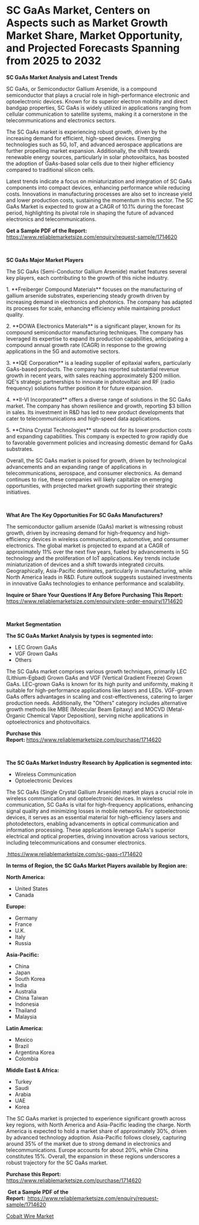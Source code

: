 <p><h1>SC GaAs Market, Centers on Aspects such as Market Growth Market Share, Market Opportunity, and Projected Forecasts Spanning from 2025 to 2032</h1></p><p><strong>SC GaAs Market Analysis and Latest Trends</strong></p>
<p><p>SC GaAs, or Semiconductor Gallium Arsenide, is a compound semiconductor that plays a crucial role in high-performance electronic and optoelectronic devices. Known for its superior electron mobility and direct bandgap properties, SC GaAs is widely utilized in applications ranging from cellular communication to satellite systems, making it a cornerstone in the telecommunications and electronics sectors.</p><p>The SC GaAs market is experiencing robust growth, driven by the increasing demand for efficient, high-speed devices. Emerging technologies such as 5G, IoT, and advanced aerospace applications are further propelling market expansion. Additionally, the shift towards renewable energy sources, particularly in solar photovoltaics, has boosted the adoption of GaAs-based solar cells due to their higher efficiency compared to traditional silicon cells.</p><p>Latest trends indicate a focus on miniaturization and integration of SC GaAs components into compact devices, enhancing performance while reducing costs. Innovations in manufacturing processes are also set to increase yield and lower production costs, sustaining the momentum in this sector. The SC GaAs Market is expected to grow at a CAGR of 10.1% during the forecast period, highlighting its pivotal role in shaping the future of advanced electronics and telecommunications.</p></p>
<p><strong>Get a Sample PDF of the Report:&nbsp;</strong> <a href="https://www.reliablemarketsize.com/enquiry/request-sample/1714620?utm_campaign=1167&utm_medium=2&utm_source=Github&utm_content=ia&utm_term=11012025&utm_id=sc-gaas">https://www.reliablemarketsize.com/enquiry/request-sample/1714620</a></p>
<p>&nbsp;</p>
<p><strong>SC GaAs Major Market Players</strong></p>
<p><p>The SC GaAs (Semi-Conductor Gallium Arsenide) market features several key players, each contributing to the growth of this niche industry. </p><p>1. **Freiberger Compound Materials** focuses on the manufacturing of gallium arsenide substrates, experiencing steady growth driven by increasing demand in electronics and photonics. The company has adapted its processes for scale, enhancing efficiency while maintaining product quality.</p><p>2. **DOWA Electronics Materials** is a significant player, known for its compound semiconductor manufacturing techniques. The company has leveraged its expertise to expand its production capabilities, anticipating a compound annual growth rate (CAGR) in response to the growing applications in the 5G and automotive sectors.</p><p>3. **IQE Corporation** is a leading supplier of epitaxial wafers, particularly GaAs-based products. The company has reported substantial revenue growth in recent years, with sales reaching approximately $200 million. IQE's strategic partnerships to innovate in photovoltaic and RF (radio frequency) solutions further position it for future expansion.</p><p>4. **II-VI Incorporated** offers a diverse range of solutions in the SC GaAs market. The company has shown resilience and growth, reporting $3 billion in sales. Its investment in R&D has led to new product developments that cater to telecommunications and high-speed data applications.</p><p>5. **China Crystal Technologies** stands out for its lower production costs and expanding capabilities. This company is expected to grow rapidly due to favorable government policies and increasing domestic demand for GaAs substrates.</p><p>Overall, the SC GaAs market is poised for growth, driven by technological advancements and an expanding range of applications in telecommunications, aerospace, and consumer electronics. As demand continues to rise, these companies will likely capitalize on emerging opportunities, with projected market growth supporting their strategic initiatives.</p></p>
<p>&nbsp;</p>
<p><strong>What Are The Key Opportunities For SC GaAs Manufacturers?</strong></p>
<p><p>The semiconductor gallium arsenide (GaAs) market is witnessing robust growth, driven by increasing demand for high-frequency and high-efficiency devices in wireless communications, automotive, and consumer electronics. The global market is projected to expand at a CAGR of approximately 11% over the next five years, fueled by advancements in 5G technology and the proliferation of IoT applications. Key trends include miniaturization of devices and a shift towards integrated circuits. Geographically, Asia-Pacific dominates, particularly in manufacturing, while North America leads in R&D. Future outlook suggests sustained investments in innovative GaAs technologies to enhance performance and scalability.</p></p>
<p><strong>Inquire or Share Your Questions If Any Before Purchasing This Report:</strong> <a href="https://www.reliablemarketsize.com/enquiry/pre-order-enquiry/1714620?utm_campaign=1167&utm_medium=2&utm_source=Github&utm_content=ia&utm_term=11012025&utm_id=sc-gaas">https://www.reliablemarketsize.com/enquiry/pre-order-enquiry/1714620</a></p>
<p>&nbsp;</p>
<p><strong>Market Segmentation</strong></p>
<p><strong>The SC GaAs Market Analysis by types is segmented into:</strong></p>
<p><ul><li>LEC Grown GaAs</li><li>VGF Grown GaAs</li><li>Others</li></ul></p>
<p><p>The SC GaAs market comprises various growth techniques, primarily LEC (Lithium-Egbad) Grown GaAs and VGF (Vertical Gradient Freeze) Grown GaAs. LEC-grown GaAs is known for its high purity and uniformity, making it suitable for high-performance applications like lasers and LEDs. VGF-grown GaAs offers advantages in scaling and cost-effectiveness, catering to larger production needs. Additionally, the "Others" category includes alternative growth methods like MBE (Molecular Beam Epitaxy) and MOCVD (Metal-Organic Chemical Vapor Deposition), serving niche applications in optoelectronics and photovoltaics.</p></p>
<p><strong>Purchase this Report:&nbsp;</strong><a href="https://www.reliablemarketsize.com/purchase/1714620?utm_campaign=1167&utm_medium=2&utm_source=Github&utm_content=ia&utm_term=11012025&utm_id=sc-gaas">https://www.reliablemarketsize.com/purchase/1714620</a></p>
<p>&nbsp;</p>
<p><strong>The SC GaAs Market Industry Research by Application is segmented into:</strong></p>
<p><ul><li>Wireless Communication</li><li>Optoelectronic Devices</li></ul></p>
<p><p>The SC GaAs (Single Crystal Gallium Arsenide) market plays a crucial role in wireless communication and optoelectronic devices. In wireless communication, SC GaAs is vital for high-frequency applications, enhancing signal quality and minimizing losses in mobile networks. For optoelectronic devices, it serves as an essential material for high-efficiency lasers and photodetectors, enabling advancements in optical communication and information processing. These applications leverage GaAs's superior electrical and optical properties, driving innovation across various sectors, including telecommunications and consumer electronics.</p></p>
<p><a href="https://www.reliablemarketsize.com/sc-gaas-r1714620?utm_campaign=1167&utm_medium=2&utm_source=Github&utm_content=ia&utm_term=11012025&utm_id=sc-gaas">&nbsp;https://www.reliablemarketsize.com/sc-gaas-r1714620</a></p>
<p><strong>In terms of Region, the SC GaAs Market Players available by Region are:</strong></p>
<p>
    <p> <strong> North America: </strong>
        <ul>
            <li>United States</li>
            <li>Canada</li>
        </ul>
        </p> 
    <p> <strong> Europe: </strong>
        <ul>
            <li>Germany</li>
            <li>France</li>
            <li>U.K.</li>
            <li>Italy</li>
            <li>Russia</li>
        </ul>
        </p> 
    <p> <strong> Asia-Pacific: </strong>
        <ul>
            <li>China</li>
            <li>Japan</li>
            <li>South Korea</li>
            <li>India</li>
            <li>Australia</li>
            <li>China Taiwan</li>
            <li>Indonesia</li>
            <li>Thailand</li>
            <li>Malaysia</li>
        </ul>
        </p> 
    <p> <strong> Latin America: </strong>
        <ul>
            <li>Mexico</li>
            <li>Brazil</li>
            <li>Argentina Korea</li>
            <li>Colombia</li>
        </ul>
        </p> 
    <p> <strong> Middle East & Africa: </strong>
        <ul>
            <li>Turkey</li>
            <li>Saudi</li>
            <li>Arabia</li>
            <li>UAE</li>
            <li>Korea</li>
        </ul>
    </p>
    </p>
<p><p>The SC GaAs market is projected to experience significant growth across key regions, with North America and Asia-Pacific leading the charge. North America is expected to hold a market share of approximately 30%, driven by advanced technology adoption. Asia-Pacific follows closely, capturing around 35% of the market due to strong demand in electronics and telecommunications. Europe accounts for about 20%, while China constitutes 15%. Overall, the expansion in these regions underscores a robust trajectory for the SC GaAs market.</p></p>
<p><strong>Purchase this Report: </strong><a href="https://www.reliablemarketsize.com/purchase/1714620?utm_campaign=1167&utm_medium=2&utm_source=Github&utm_content=ia&utm_term=11012025&utm_id=sc-gaas">https://www.reliablemarketsize.com/purchase/1714620</a></p>
<p>&nbsp;<strong>Get a Sample PDF of the Report:&nbsp;&nbsp;</strong><a href="https://www.reliablemarketsize.com/enquiry/request-sample/1714620?utm_campaign=1167&utm_medium=2&utm_source=Github&utm_content=ia&utm_term=11012025&utm_id=sc-gaas">https://www.reliablemarketsize.com/enquiry/request-sample/1714620</a></p>
<p><strong></strong></p>
<p><p><a href="https://github.com/mabutironaldo/Market-Research-Report-List-6/blob/main/cobalt-wire-market.md?utm_campaign=1167&utm_medium=2&utm_source=Github&utm_content=ia&utm_term=11012025&utm_id=sc-gaas">Cobalt Wire Market</a></p></p>